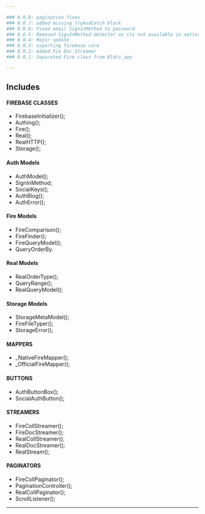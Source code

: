 ```yaml
---

### 0.0.8: pagination fixes
### 0.0.7: added missing tryAndCatch block
### 0.0.6: Fixed email SignInMethod to password
### 0.0.5: Removed SignInMethod detector as its not available in native
### 0.0.4: Major update
### 0.0.3: exporting firebase core
### 0.0.2: Added Fie Doc Streamer
### 0.0.1: Separated Fire class from Bldrs_app

---
```


## Includes

#### FIREBASE CLASSES
* FirebaseInitializer();
* Authing();
* Fire();
* Real();
* RealHTTP();
* Storage();

#### Auth Models
* AuthModel();
* SignInMethod;
* SocialKeys();
* AuthBlog();
* AuthError();

#### Fire Models
* FireComparison();
* FireFinder();
* FireQueryModel();
* QueryOrderBy.

#### Real Models
* RealOrderType();
* QueryRange();
* RealQueryModel();

#### Storage Models
* StorageMetaModel();
* FireFileTyper();
* StorageError();

#### MAPPERS
* _NativeFireMapper();
* _OfficialFireMapper();

#### BUTTONS
* AuthButtonBox();
* SocialAuthButton();

#### STREAMERS
* FireCollStreamer();
* FireDocStreamer();
* RealCollStreamer();
* RealDocStreamer();
* RealStream();

#### PAGINATORS
* FireCollPaginator();
* PaginationController();
* RealCollPaginator();
* ScrollListener();

---

